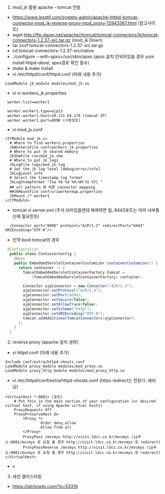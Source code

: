 1. mod_jk 활용 apache - tomcat 연동
 - https://www.lesstif.com/system-admin/apache-httpd-tomcat-connector-mod_jk-reverse-proxy-mod_proxy-12943367.html (참고사이트)
 - wget http://ftp.daum.net/apache//tomcat/tomcat-connectors/jk/tomcat-connectors-1.2.37-src.tar.gz (mod_jk Down)
 - tar zxvf tomcat-connectors-1.2.37-src.tar.gz
 - cd tomcat-connectors-1.2.37-src/native
 - ./configure --with-apxs=/usr/sbin/apxs (apxs 설치 안되어있을 경우 yum install httpd-devel, apxs경로 확인 필수)
 - make & make install
 - vi /etc/httpd/conf/httpd.conf (아래 내용 추가)
  ```xml
  LoadModule jk_module modules/mod_jk.so
  ```
 - vi vi workers_jk.properties
 ```xml
  worker.list=worker1

  worker.worker1.type=ajp13
  worker.worker1.host=10.131.64.178 (tomcat IP)
  worker.worker1.port=8090 (사용포트)
  ```
 - vi mod_js.conf
 ```
 <IfModule mod_jk.c>
   # Where to find workers.properties
   JkWorkersFile conf/workers_jk.properties
   # Where to put jk shared memory
   JkShmFile run/mod_jk.shm
   # Where to put jk logs
   JkLogFile logs/mod_jk.log
   # Set the jk log level [debug/error/info]
   JkLogLevel info
   # Select the timestamp log format
   JkLogStampFormat "[%a %b %d %H:%M:%S %Y] "
   ## url pattern 에 따른 connector mapping
   ##JkMountFile conf/uriworkermap.properties
   JkMount /* worker1
 </IfModule>
 ```
- tomcat vi server.xml (주석 되어있을텐데 해제하면 됨, 8443포트는 아마 내부통신에 필요한듯)
```
  <Connector port="8090" protocol="AJP/1.3" redirectPort="8443" URIEncoding="UTF-8"/>
```
- 만약 boot tomcat의 경우
``` java
 @Configuration
  public class ContainerConfig {
    @Bean
    public EmbeddedServletContainerCustomizer containerCustomizer() {
      return container -> {
        TomcatEmbeddedServletContainerFactory tomcat =
            (TomcatEmbeddedServletContainerFactory) container;

        Connector ajpConnector = new Connector("AJP/1.3");
        ajpConnector.setProtocol("AJP/1.3");
        ajpConnector.setPort(8090);
        ajpConnector.setSecure(false);
        ajpConnector.setAllowTrace(false);
        ajpConnector.setScheme("http");
        ajpConnector.setURIEncoding("UTF-8");
        tomcat.addAdditionalTomcatConnectors(ajpConnector);
      };
    }
  }
```

2. reverse proxy (apache 설치 생략)
 - vi httpd.conf (아래 내용 추가)
 ```
 Include conf/extra/httpd-vhosts.conf
 LoadModule proxy_module modules/mod_proxy.so
 LoadModule proxy_http_module modules/mod_proxy_http.so
 ```
 - vi /etc/httpd/conf/extra/httpd-vhosts.conf (https redirect는 안된다. 에러남)
 ```
 <VirtualHost *:8081> (포트)
     # Put this in the main section of your configuration (or desired virtual host, if using Apache virtual hosts)
     ProxyRequests Off
     ProxyPreserveHost On
         <Proxy *>
                 Order deny,allow
                 Allow from all
         </Proxy>
         ProxyPass /mvcmys http://visit.ldcc.co.kr/mvcmys (ip주소:8081/mvcmys 로 요청 올 경우 http://visit.ldcc.co.kr/mvcmys 로 redirect)
         ProxyPassReverse /mvcmys http://visit.ldcc.co.kr/mvcmys (ip주소:8081/mvcmys 로 요청 올 경우 http://visit.ldcc.co.kr/mvcmys 로 redirect)
 </VirtualHost>
 ```
 - v

3. 세션 클러스터링
 - https://idchowto.com/?p=53319
